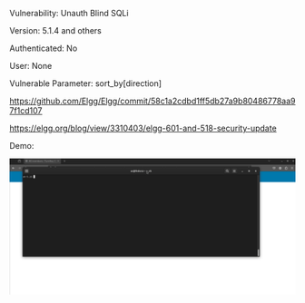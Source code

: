 Vulnerability: Unauth Blind SQLi


Version: 5.1.4 and others

Authenticated: No

User: None

Vulnerable Parameter: sort_by[direction]


https://github.com/Elgg/Elgg/commit/58c1a2cdbd1ff5db27a9b80486778aa97f1cd107


https://elgg.org/blog/view/3310403/elgg-601-and-518-security-update


Demo:

![](https://github.com/4rdr/proofs/blob/main/gifs/Elgg_unauth_SQLi_5.1.4.gif?raw=true)
